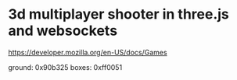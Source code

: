 # 3d multiplayer shooter in three.js and websockets

https://developer.mozilla.org/en-US/docs/Games



ground: 0x90b325
boxes: 0xff0051



